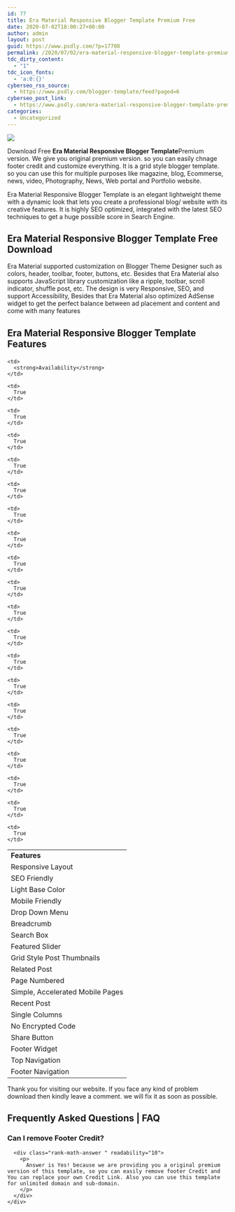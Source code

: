 ```yaml
---
id: 77
title: Era Material Responsive Blogger Template Premium Free
date: 2020-07-02T18:00:27+00:00
author: admin
layout: post
guid: https://www.psdly.com/?p=17708
permalink: /2020/07/02/era-material-responsive-blogger-template-premium-free/
tdc_dirty_content:
  - "1"
tdc_icon_fonts:
  - 'a:0:{}'
cyberseo_rss_source:
  - https://www.psdly.com/blogger-template/feed?paged=6
cyberseo_post_link:
  - https://www.psdly.com/era-material-responsive-blogger-template-premium-free
categories:
  - Uncategorized
---
```

<div>
  <img src="https://i2.wp.com/www.psdly.com/wp-content/uploads/2020/07/Era-Material-Blogger-Template-Premium-Version-Free-Download.jpg" class="ff-og-image-inserted" />
</div>

Download Free **Era Material Responsive Blogger Template**Premium version. We give you original premium version. so you can easily chnage footer credit and customize everything. It is a grid style blogger template. so you can use this for multiple purposes like magazine, blog, Ecommerse, news, video, Photography, News, Web portal and Portfolio website.

Era Material Responsive Blogger Template&nbsp;is an elegant lightweight theme with a dynamic look that lets you create a professional blog/ website with its creative features. It is highly SEO optimized, integrated with the latest SEO techniques to get a huge possible score in Search Engine.&nbsp;

## **Era Material Responsive Blogger Template Free Download&nbsp;**

Era Material supported customization on Blogger Theme Designer such as colors, header, toolbar, footer, buttons, etc. Besides that Era Material also supports JavaScript library customization like a ripple, toolbar, scroll indicator, shuffle post, etc. The design is very Responsive, SEO, and support Accessibility, Besides that Era Material also optimized AdSense widget to get the perfect balance between ad placement and content and come with many features

## Era Material Responsive Blogger Template Features<figure class="wp-block-table"> 

<table>
  <tr>
    <td>
      <strong>Features</strong>
    </td>
    
    <td>
      <strong>Availability</strong>
    </td>
  </tr>
  
  <tr>
    <td>
      Responsive Layout
    </td>
    
    <td>
      True
    </td>
  </tr>
  
  <tr>
    <td>
      SEO Friendly
    </td>
    
    <td>
      True
    </td>
  </tr>
  
  <tr>
    <td>
      Light Base Color
    </td>
    
    <td>
      True
    </td>
  </tr>
  
  <tr>
    <td>
      Mobile Friendly
    </td>
    
    <td>
      True
    </td>
  </tr>
  
  <tr>
    <td>
      Drop Down Menu
    </td>
    
    <td>
      True
    </td>
  </tr>
  
  <tr>
    <td>
      Breadcrumb
    </td>
    
    <td>
      True
    </td>
  </tr>
  
  <tr>
    <td>
      Search Box
    </td>
    
    <td>
      True
    </td>
  </tr>
  
  <tr>
    <td>
      Featured Slider
    </td>
    
    <td>
      True
    </td>
  </tr>
  
  <tr readability="2">
    <td>
      Grid Style Post Thumbnails
    </td>
    
    <td>
      True
    </td>
  </tr>
  
  <tr>
    <td>
      Related Post
    </td>
    
    <td>
      True
    </td>
  </tr>
  
  <tr>
    <td>
      Page Numbered
    </td>
    
    <td>
      True
    </td>
  </tr>
  
  <tr readability="3">
    <td>
      Simple, Accelerated Mobile Pages
    </td>
    
    <td>
      True
    </td>
  </tr>
  
  <tr>
    <td>
      Recent Post
    </td>
    
    <td>
      True
    </td>
  </tr>
  
  <tr>
    <td>
      Single Columns
    </td>
    
    <td>
      True
    </td>
  </tr>
  
  <tr>
    <td>
      No Encrypted Code
    </td>
    
    <td>
      True
    </td>
  </tr>
  
  <tr>
    <td>
      Share Button
    </td>
    
    <td>
      True
    </td>
  </tr>
  
  <tr>
    <td>
      Footer Widget
    </td>
    
    <td>
      True
    </td>
  </tr>
  
  <tr>
    <td>
      Top Navigation
    </td>
    
    <td>
      True
    </td>
  </tr>
  
  <tr>
    <td>
      Footer Navigation
    </td>
    
    <td>
      True
    </td>
  </tr>
</table></figure> 

Thank you for visiting our website. If you face any kind of problem download then kindly leave a comment. we will fix it as soon as possible.

## Frequently Asked Questions | FAQ

<div id="rank-math-faq" class="rank-math-block">
  <div class="rank-math-list ">
    <div id="faq-question-1593709445848" class="rank-math-list-item" readability="7.5">
      <h3 class="rank-math-question ">
        Can I remove Footer Credit?
      </h3>
      
      <div class="rank-math-answer " readability="10">
        <p>
          Answer is Yes! because we are providing you a original premium version of this template, so you can easily remove footer Credit and You can replace your own Credit Link. Also you can use this template for unlimited domain and sub-domain.
        </p>
      </div>
    </div>
  </div>
</div>